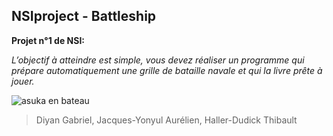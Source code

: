 ## NSIproject - Battleship

**Projet n°1 de NSI:**

*L’objectif à atteindre est simple, vous devez réaliser un programme qui prépare automatiquement une grille de bataille
navale et qui la livre prête à jouer.*

![asuka en bateau](https://giffiles.alphacoders.com/112/112282.gif)

> Diyan Gabriel, Jacques-Yonyul Aurélien, Haller-Dudick Thibault
